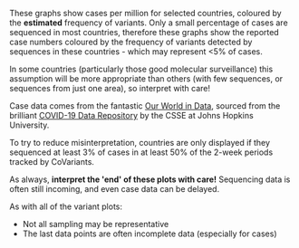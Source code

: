 These graphs show cases per million for selected countries, coloured by the **estimated** frequency of variants. Only a small percentage of cases are sequenced in most countries, therefore these graphs show the reported case numbers coloured by the frequency of variants detected by sequences in these countries - which may represent <5% of cases. 

In some countries (particularly those good molecular surveillance) this assumption will be more appropriate than others (with few sequences, or sequences from just one area), so interpret with care!

Case data comes from the fantastic [Our World in Data](https://ourworldindata.org/coronavirus), sourced from the brilliant [COVID-19 Data Repository](https://github.com/CSSEGISandData/COVID-19) by the CSSE at Johns Hopkins University.


To try to reduce misinterpretation, countries are only displayed if they sequenced at least 3% of cases in at least 50% of the 2-week periods tracked by CoVariants.

As always, **interpret the 'end' of these plots with care!** Sequencing data is often still incoming, and even case data can be delayed.

As with all of the variant plots:

- Not all sampling may be representative
- The last data points are often incomplete data (especially for cases)

